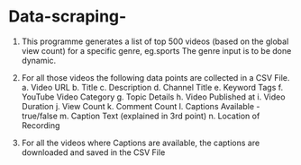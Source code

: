 # Data-scraping-

1. This programme generates a list of top 500 videos (based on the global view count) for a specific genre, eg.sports
   The genre input is to be done dynamic.

2. For all those videos the following data points are collected in a CSV File.
a. Video URL
b. Title
c. Description
d. Channel Title
e. Keyword Tags
f. YouTube Video Category
g. Topic Details
h. Video Published at
i. Video Duration
j. View Count
k. Comment Count
l. Captions Available - true/false
m. Caption Text (explained in 3rd point)
n. Location of Recording

3. For all the videos where Captions are available, the captions are downloaded and saved in the CSV File
